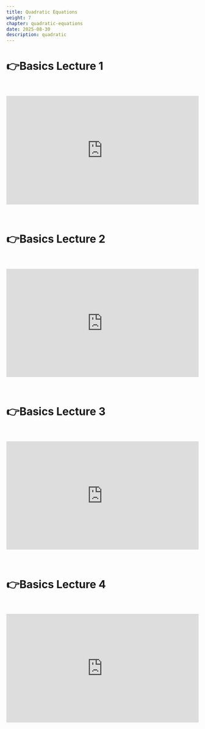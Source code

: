 ```yaml
---
title: Quadratic Equations
weight: 7
chapter: quadratic-equations
date: 2025-08-30
description: quadratic
---
```

# **👉Basics Lecture 1**

**<br>**

<div style="position:relative;padding-bottom:56.25%;height:0;overflow:hidden;">
  <iframe src="https://www.youtube.com/embed/ZCvpCvq2D-w?"
          style="position:absolute;top:0;left:0;width:100%;height:100%;"
          frameborder="0"
          allow="accelerometer; autoplay; clipboard-write; encrypted-media; gyroscope; picture-in-picture; web-share"
          allowfullscreen
          referrerpolicy="strict-origin-when-cross-origin"
          title="YouTube video player"></iframe>
</div>

**<br>**

# **👉Basics Lecture 2**

**<br>**

<div style="position:relative;padding-bottom:56.25%;height:0;overflow:hidden;">
  <iframe src="https://www.youtube.com/embed/Sl0YrvxIjWA?"
          style="position:absolute;top:0;left:0;width:100%;height:100%;"
          frameborder="0"
          allow="accelerometer; autoplay; clipboard-write; encrypted-media; gyroscope; picture-in-picture; web-share"
          allowfullscreen
          referrerpolicy="strict-origin-when-cross-origin"
          title="YouTube video player"></iframe>
</div>

**<br>**

# **👉Basics Lecture 3**

**<br>**

<div style="position:relative;padding-bottom:56.25%;height:0;overflow:hidden;">
  <iframe src="https://www.youtube.com/embed/IUS77tCr1nE?"
          style="position:absolute;top:0;left:0;width:100%;height:100%;"
          frameborder="0"
          allow="accelerometer; autoplay; clipboard-write; encrypted-media; gyroscope; picture-in-picture; web-share"
          allowfullscreen
          referrerpolicy="strict-origin-when-cross-origin"
          title="YouTube video player"></iframe>
</div>

**<br>**

# **👉Basics Lecture 4**

**<br>**

<div style="position:relative;padding-bottom:56.25%;height:0;overflow:hidden;">
  <iframe src="https://www.youtube.com/embed/UDHqPDE7lvw?"
          style="position:absolute;top:0;left:0;width:100%;height:100%;"
          frameborder="0"
          allow="accelerometer; autoplay; clipboard-write; encrypted-media; gyroscope; picture-in-picture; web-share"
          allowfullscreen
          referrerpolicy="strict-origin-when-cross-origin"
          title="YouTube video player"></iframe>
</div>
